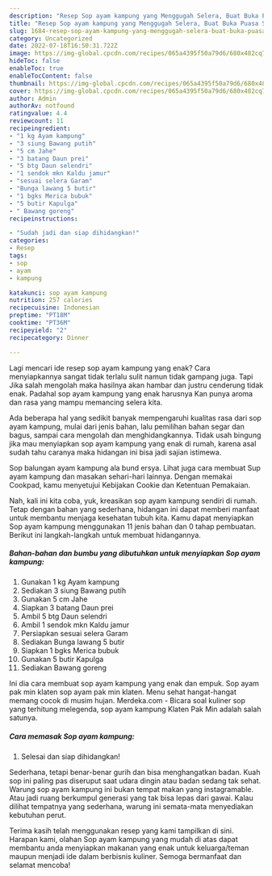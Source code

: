 ```yaml
---
description: "Resep Sop ayam kampung yang Menggugah Selera, Buat Buka Puasa Sempurna"
title: "Resep Sop ayam kampung yang Menggugah Selera, Buat Buka Puasa Sempurna"
slug: 1684-resep-sop-ayam-kampung-yang-menggugah-selera-buat-buka-puasa-sempurna
category: Uncategorized
date: 2022-07-18T16:50:31.722Z
image: https://img-global.cpcdn.com/recipes/065a4395f50a79d6/680x482cq70/sop-ayam-kampung-foto-resep-utama.jpg
hideToc: false
enableToc: true
enableTocContent: false
thumbnail: https://img-global.cpcdn.com/recipes/065a4395f50a79d6/680x482cq70/sop-ayam-kampung-foto-resep-utama.jpg
cover: https://img-global.cpcdn.com/recipes/065a4395f50a79d6/680x482cq70/sop-ayam-kampung-foto-resep-utama.jpg
author: Admin
authorAv: notfound
ratingvalue: 4.4
reviewcount: 11
recipeingredient:
- "1 kg Ayam kampung"
- "3 siung Bawang putih"
- "5 cm Jahe"
- "3 batang Daun prei"
- "5 btg Daun selendri"
- "1 sendok mkn Kaldu jamur"
- "sesuai selera Garam"
- "Bunga lawang 5 butir"
- "1 bgks Merica bubuk"
- "5 butir Kapulga"
- " Bawang goreng"
recipeinstructions:

- "Sudah jadi dan siap dihidangkan!"
categories:
- Resep
tags:
- sop
- ayam
- kampung

katakunci: sop ayam kampung 
nutrition: 257 calories
recipecuisine: Indonesian
preptime: "PT18M"
cooktime: "PT36M"
recipeyield: "2"
recipecategory: Dinner

---
```



Lagi mencari ide resep sop ayam kampung yang enak? Cara menyiapkannya sangat tidak terlalu sulit namun tidak gampang juga. Tapi Jika salah mengolah maka hasilnya akan hambar dan justru cenderung tidak enak. Padahal sop ayam kampung yang enak harusnya Kan punya aroma dan rasa yang mampu memancing selera kita.


Ada beberapa hal yang sedikit banyak mempengaruhi kualitas rasa dari sop ayam kampung, mulai dari jenis bahan, lalu pemilihan bahan segar dan bagus, sampai cara mengolah dan menghidangkannya. Tidak usah bingung jika mau menyiapkan sop ayam kampung yang enak di rumah, karena asal sudah tahu caranya maka hidangan ini bisa jadi sajian istimewa.

Sop balungan ayam kampung ala bund ersya. Lihat juga cara membuat Sup ayam kampung dan masakan sehari-hari lainnya. Dengan memakai Cookpad, kamu menyetujui Kebijakan Cookie dan Ketentuan Pemakaian.


Nah, kali ini kita coba, yuk, kreasikan sop ayam kampung sendiri di rumah. Tetap dengan bahan yang sederhana, hidangan ini dapat memberi manfaat untuk membantu menjaga kesehatan tubuh kita. Kamu dapat menyiapkan Sop ayam kampung menggunakan 11 jenis bahan dan 0 tahap pembuatan. Berikut ini langkah-langkah untuk membuat hidangannya.

<!--inarticleads1-->

##### Bahan-bahan dan bumbu yang dibutuhkan untuk menyiapkan Sop ayam kampung:

1. Gunakan 1 kg Ayam kampung
1. Sediakan 3 siung Bawang putih
1. Gunakan 5 cm Jahe
1. Siapkan 3 batang Daun prei
1. Ambil 5 btg Daun selendri
1. Ambil 1 sendok mkn Kaldu jamur
1. Persiapkan sesuai selera Garam
1. Sediakan Bunga lawang 5 butir
1. Siapkan 1 bgks Merica bubuk
1. Gunakan 5 butir Kapulga
1. Sediakan  Bawang goreng


Ini dia cara membuat sop ayam kampung yang enak dan empuk. Sop ayam pak min klaten sop ayam pak min klaten. Menu sehat hangat-hangat memang cocok di musim hujan. Merdeka.com - Bicara soal kuliner sop yang terhitung melegenda, sop ayam kampung Klaten Pak Min adalah salah satunya. 

<!--inarticleads2-->

##### Cara memasak Sop ayam kampung:


1. Selesai dan siap dihidangkan!

Sederhana, tetapi benar-benar gurih dan bisa menghangatkan badan. Kuah sop ini paling pas diseruput saat udara dingin atau badan sedang tak sehat. Warung sop ayam kampung ini bukan tempat makan yang instagramable. Atau jadi ruang berkumpul generasi yang tak bisa lepas dari gawai. Kalau dilihat tempatnya yang sederhana, warung ini semata-mata menyediakan kebutuhan perut. 

Terima kasih telah menggunakan resep yang kami tampilkan di sini. Harapan kami, olahan Sop ayam kampung yang mudah di atas dapat membantu anda menyiapkan makanan yang enak untuk keluarga/teman maupun menjadi ide dalam berbisnis kuliner. Semoga bermanfaat dan selamat mencoba!
